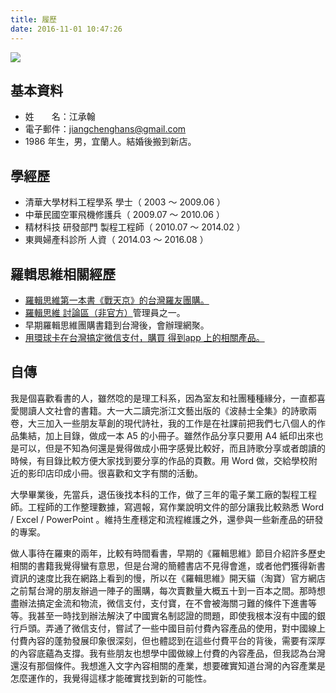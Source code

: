 ```yaml
---
title: 履歷
date: 2016-11-01 10:47:26
---
```


![](https://c4.staticflickr.com/9/8266/29893763371_2c6b664b5c_q.jpg)

## 基本資料

- 姓　　名：江承翰
- 電子郵件：jiangchenghans@gmail.com
- 1986 年生，男，宜蘭人。結婚後搬到新店。

## 學經歷

- 清華大學材料工程學系 學士（ 2003 ～ 2009.06 ）
- 中華民國空軍飛機修護兵（ 2009.07 ～ 2010.06 ）
- 精材科技 研發部門 製程工程師（ 2010.07 ～ 2014.02 ）
- 東興婦產科診所 人資（ 2014.03 ～ 2016.08 ）


## 羅輯思維相關經歷

- [羅輯思維第一本書《戰天京》的台灣羅友團購。](http://hanscholem.tw/2016/09/22/20160922-Poker/)
- [羅輯思維 討論區（非官方）](https://www.facebook.com/groups/luojisw/)管理員之一。
- 早期羅輯思維團購書籍到台灣後，會辦理網聚。
- [用環球卡在台灣搞定微信支付，購買 得到app 上的相關產品。](http://hanscholem.tw/2016/07/22/WeChat-Go/)


## 自傳

我是個喜歡看書的人，雖然唸的是理工科系，因為室友和社團種種緣分，一直都喜愛閱讀人文社會的書籍。大一大二讀完浙江文藝出版的《波赫士全集》的詩歌兩卷，大三加入一些朋友草創的現代詩社，我的工作是在社課前把我們七八個人的作品集結，加上目錄，做成一本 A5 的小冊子。雖然作品分享只要用 A4 紙印出來也是可以，但是不知為何還是覺得做成小冊字感覺比較好，而且詩歌分享或者朗讀的時候，有目錄比較方便大家找到要分享的作品的頁數。用 Word 做，交給學校附近的影印店印成小冊。很喜歡和文字有關的活動。

大學畢業後，先當兵，退伍後找本科的工作，做了三年的電子業工廠的製程工程師。工程師的工作整理數據，寫週報，寫作業說明文件的部分讓我比較熟悉 Word / Excel / PowerPoint 。維持生產穩定和流程維護之外，還參與一些新產品的研發的專案。

做人事待在羅東的兩年，比較有時間看書，早期的《羅輯思維》節目介紹許多歷史相關的書籍我覺得蠻有意思，但是台灣的簡體書店不見得會進，或者他們獲得新書資訊的速度比我在網路上看到的慢，所以在《羅輯思維》開天貓（淘寶）官方網店之前幫台灣的朋友辦過一陣子的團購，每次賣數量大概五十到一百本之間。那時想盡辦法搞定金流和物流，微信支付，支付寶，在不會被海關刁難的條件下進書等等。我甚至一時找到辦法解決了中國實名制認證的問題，即使我根本沒有中國的銀行戶頭。弄通了微信支付，嘗試了一些中國目前付費內容產品的使用，對中國線上付費內容的蓬勃發展印象很深刻，但也體認到在這些付費平台的背後，需要有深厚的內容底蘊為支撐。我有些朋友也想學中國做線上付費的內容產品，但我認為台灣還沒有那個條件。我想進入文字內容相關的產業，想要確實知道台灣的內容產業是怎麼運作的，我覺得這樣才能確實找到新的可能性。

